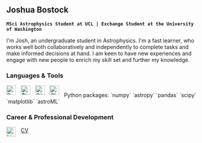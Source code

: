 ## Joshua Bostock

**`MSci Astrophysics Student at UCL | Exchange Student at the University of Washington`**

I'm Josh, an undergraduate student in Astrophysics. I'm a fast learner, who works well both collaboratively and independently to complete tasks and make informed decisions at hand. I am keen to have new experiences and engage with new people to enrich my skill set and further my knowledge.

### Languages & Tools

<img align="left" alt="Python" width="25px" style="padding-right:10px;" src="https://cdn.jsdelivr.net/gh/devicons/devicon@latest/icons/python/python-original.svg" />
<img align="left" alt="$\LaTeX$" width="25px" style="padding-right:10px;" src="https://cdn.jsdelivr.net/gh/devicons/devicon@latest/icons/latex/latex-original.svg" />
<img align="left" alt="GitHub" width="25px" style="padding-right:10px;" src="https://cdn.jsdelivr.net/gh/devicons/devicon@latest/icons/github/github-original.svg" />
<img align="left" alt="GIMP" width="25px" style="padding-right:10px;" src="https://cdn.jsdelivr.net/gh/devicons/devicon@latest/icons/gimp/gimp-plain.svg" />  

<br>
Python packages: `numpy` `astropy` `pandas` `scipy` `matplotlib` `astroML`

### Career & Professional Development

<img align="left" alt="LinkedIn" width="25px" style="padding-right:10px;" src="https://cdn.jsdelivr.net/gh/devicons/devicon@latest/icons/linkedin/linkedin-original.svg" />

[CV](https:/github.com/jbostock03/jbostock03/)
